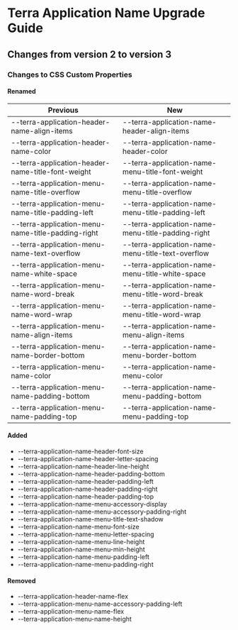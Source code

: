 # Terra Application Name Upgrade Guide
## Changes from version 2 to version 3
### Changes to CSS Custom Properties

#### Renamed
| Previous | New |
|-|-|
| --terra-application-header-name-align-items | --terra-application-name-header-align-items |
| --terra-application-header-name-color | --terra-application-name-header-color |
| --terra-application-header-name-title-font-weight | --terra-application-name-menu-title-font-weight |
| --terra-application-menu-name-title-overflow | --terra-application-name-menu-title-overflow |
| --terra-application-menu-name-title-padding-left | --terra-application-name-menu-title-padding-left |
| --terra-application-menu-name-title-padding-right | --terra-application-name-menu-title-padding-right |
| --terra-application-menu-name-text-overflow | --terra-application-name-menu-title-text-overflow |
| --terra-application-menu-name-white-space | --terra-application-name-menu-title-white-space |
| --terra-application-menu-name-word-break | --terra-application-name-menu-title-word-break |
| --terra-application-menu-name-word-wrap | --terra-application-name-menu-title-word-wrap |
| --terra-application-menu-name-align-items | --terra-application-name-menu-align-items |
| --terra-application-menu-name-border-bottom | --terra-application-name-menu-border-bottom |
| --terra-application-menu-name-color | --terra-application-name-menu-color |
| --terra-application-menu-name-padding-bottom | --terra-application-name-menu-padding-bottom |
| --terra-application-menu-name-padding-top | --terra-application-name-menu-padding-top |

#### Added
* --terra-application-name-header-font-size
* --terra-application-name-header-letter-spacing
* --terra-application-name-header-line-height
* --terra-application-name-header-padding-bottom
* --terra-application-name-header-padding-left
* --terra-application-name-header-padding-right
* --terra-application-name-header-padding-top
* --terra-application-name-menu-accessory-display
* --terra-application-name-menu-accessory-padding-right
* --terra-application-name-menu-title-text-shadow
* --terra-application-name-menu-font-size
* --terra-application-name-menu-letter-spacing
* --terra-application-name-menu-line-height
* --terra-application-name-menu-min-height
* --terra-application-name-menu-padding-left
* --terra-application-name-menu-padding-right

#### Removed
* --terra-application-header-name-flex
* --terra-application-menu-name-accessory-padding-left
* --terra-application-menu-name-flex
* --terra-application-menu-name-height
